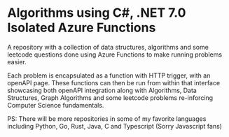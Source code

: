 # Algorithms using C#, .NET 7.0 Isolated Azure Functions

A repository with a collection of data structures, algorithms and some leetcode questions done using Azure Functions to make running problems easier. 

Each problem is encapsulated as a function with HTTP trigger, with an openAPI page. These functions can then be run from within that interface showcasing both openAPI integration along with Algorithms, Data Structures, Graph Algorithms and some leetcode problems re-inforcing Computer Science fundamentals. 

PS: There will be more repositories in some of my favorite languages including Python, Go, Rust, Java, C and Typescript (Sorry Javascript fans)

